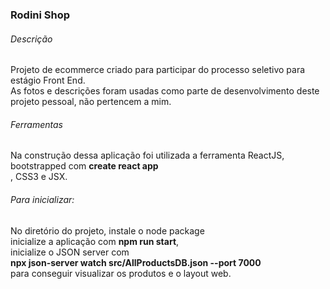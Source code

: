 <h3>Rodini Shop</h3>

<h6>Descrição</h6>

Projeto de ecommerce criado para participar do processo seletivo para estágio Front End. <br />
As fotos e descrições foram usadas como parte de desenvolvimento deste projeto pessoal, não pertencem a mim.

<h6>Ferramentas</h6>

Na construção dessa aplicação foi utilizada a ferramenta ReactJS, bootstrapped com **create react app** <br />,
CSS3 e JSX.

<h6>Para inicializar:</h6>

No diretório do projeto, instale o node package <br/> 
inicialize a aplicação com **npm run start**, <br />
inicialize o JSON server com <br />
**npx json-server watch src/AllProductsDB.json --port 7000** <br />
para conseguir visualizar os produtos e o layout web. 
